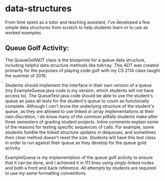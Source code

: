 # data-structures
From time spent as a tutor and teaching assistant, I've developed a few simple data structures from scratch to help students learn or to use as worked examples.

## Queue Golf Activity:

The QueueGolfADT class is the blueprints for a queue data structure, including helpful data structure methods like toArray. This ADT was created primarily for the purposes of playing code golf with my CS 2114 class taught the summer of 2016. 

Students should implement the interface in their own version of a queue (my ExampleQueue.java code is my version, which students will not have access to). The QueueTest.java code should be able to use the student's queue an pass all tests for the student's queue to count as functionally complete. Although I can't know the underlying structure of the student's queue, as they are allowed to use linked or array implementations at their own discretion, I do know many of the common pitfalls students make after three semesters of grading student projects. Inline comments explain some of the reasons for testing specific sequences of calls. For example, some students fumble the linked structure updates in dequeues, and sometimes their clear method doesn't reset the size. Students will have this test class in order to run against their queue as they develop for the queue gold activity.

ExampleQueue is my implementation of the queue golf activity to ensure that it can be done, and I achieved it in 111 lines using singly-linked nodes and both a front and back reference. All attempts by students are required to use my same formatting conventions.
